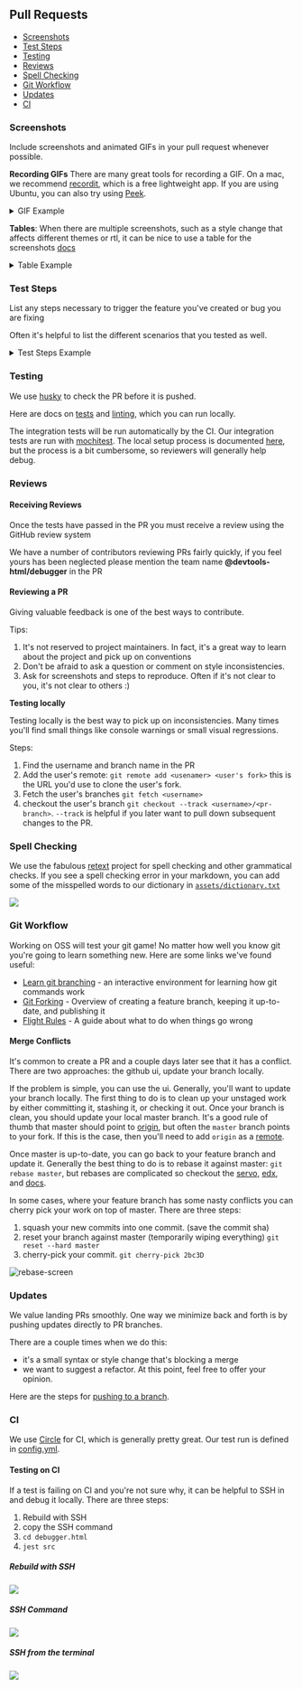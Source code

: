 ## Pull Requests

* [Screenshots](#screenshots)
* [Test Steps](#test-steps)
* [Testing](#testing)
* [Reviews](#reviews)
* [Spell Checking](#spell-checking)
* [Git Workflow](#git-workflow)
* [Updates](#updates)
* [CI](#ci)

### Screenshots

Include screenshots and animated GIFs in your pull request whenever possible.

**Recording GIFs** There are many great tools for recording a GIF. On a mac, we recommend [recordit](http://recordit.co/), which is a free lightweight app. If you are using Ubuntu, you can also try using [Peek](https://github.com/phw/peek).

<details>
<summary>
  GIF Example
</summary>

![](http://g.recordit.co/6dE0EmM29Z.gif)

```
![](http://g.recordit.co/6dE0EmM29Z.gif)
```

</details>

**Tables**: When there are multiple screenshots, such as a style change that affects different themes or rtl, it can be nice to use a table for the screenshots [docs][github-tables]

<details>
<summary>
  Table Example
</summary>

|Firebug|Light|
|----------|------|
|![firebug](https://cloud.githubusercontent.com/assets/1755089/22209733/94970458-e1ad-11e6-83d4-8b082217b989.png)|![light](https://cloud.githubusercontent.com/assets/1755089/22209736/9b194f2a-e1ad-11e6-9de0-561dd529d5f0.png)|


```
|Firebug|Light|
|----------|------|
|![firebug](https://cloud.githubusercontent.com/assets/1755089/22209733/94970458-e1ad-11e6-83d4-8b082217b989.png)|![light](https://cloud.githubusercontent.com/assets/1755089/22209736/9b194f2a-e1ad-11e6-9de0-561dd529d5f0.png)|
```

</details>

### Test Steps

List any steps necessary to trigger the feature you've created or bug you are fixing

Often it's helpful to list the different scenarios that you tested as well.

<details>
<summary>
  Test Steps Example
</summary>

If you're working on style change to the close button you could say:

- [x] Works in tabs
- [x] Works in breakpoints pane
- [x] Works in autocomplete

</details>


### Testing

We use [husky](https://github.com/typicode/husky) to check the PR before it is pushed.

Here are docs on [tests][test-docs] and [linting][linting-docs], which you can run locally.

The integration tests will be run automatically by the CI. Our integration tests are run with [mochitest][mochitest]. The local setup process is documented [here][mochitest-docs], but the process is a bit cumbersome, so reviewers will generally help debug.

### Reviews
#### Receiving Reviews

Once the tests have passed in the PR you must receive a review using the GitHub review system

We have a number of contributors reviewing PRs fairly quickly, if you feel yours has been neglected please mention the team name **@devtools-html/debugger** in the PR

#### Reviewing a PR

Giving valuable feedback is one of the best ways to contribute.

Tips:

1. It's not reserved to project maintainers. In fact, it's a great way to learn about the project and pick up on conventions
2. Don't be afraid to ask a question or comment on style inconsistencies.
3. Ask for screenshots and steps to reproduce. Often if it's not clear to you, it's not clear to others :)

**Testing locally**

Testing locally is the best way to pick up on inconsistencies.
Many times you'll find small things like console warnings or small visual regressions.

Steps:

1. Find the username and branch name in the PR
2. Add the user's remote: `git remote add <usenamer> <user's fork>` this is the URL you'd use to clone the user's fork.
3. Fetch the user's branches `git fetch <username>`
4. checkout the user's branch `git checkout --track <username>/<pr-branch>`. `--track` is helpful if you later want to pull down subsequent changes to the PR.

### Spell Checking

We use the fabulous [retext] project for spell checking and other grammatical checks. If you see a spell checking error in your markdown, you can add some of the misspelled words to our dictionary in [`assets/dictionary.txt`](../assets/dictionary.txt)

![][sc]

[retext]: https://unifiedjs.github.io/
[sc]: https://user-images.githubusercontent.com/254562/32508090-342a0d62-c3b7-11e7-80aa-17b430a675fd.png

### Git Workflow

Working on OSS will test your git game! No matter how well you know
git you're going to learn something new. Here are some links we've found useful:

* [Learn git branching][git-tutorial] - an interactive environment for learning how git commands work
* [Git Forking][forking] - Overview of creating a feature branch, keeping it up-to-date, and publishing it
* [Flight Rules][flight-rules] - A guide about what to do when things go wrong

[forking]: https://gist.github.com/Chaser324/ce0505fbed06b947d962#file-github-forking-md
[git-tutorial]: https://learngitbranching.js.org/
[flight-rules]:https://github.com/k88hudson/git-flight-rules

#### Merge Conflicts

It's common to create a PR and a couple days later see that it has a conflict.
There are two approaches: the github ui, update your branch locally.

If the problem is simple, you can use the ui. Generally, you'll want to update your branch locally.
The first thing to do is to clean up your unstaged work by either committing it, stashing it, or checking it out.
Once your branch is clean, you should update your local master branch. It's a good rule of thumb that master should
point to [origin][orig], but often the `master` branch points to
your fork. If this is the case, then you'll need to add `origin` as a [remote][rdoc].

Once master is up-to-date, you can go back to your feature branch and update it.
Generally the best thing to do is to rebase it against master: `git rebase master`,
but rebases are complicated so checkout the [servo], [edx], and [docs][rebase-docs].

In some cases, where your feature branch has some nasty conflicts you can cherry pick your
work on top of master. There are three steps:

1. squash your new commits into one commit. (save the commit sha)
2. reset your branch against master (temporarily wiping everything) `git reset --hard master`
3. cherry-pick your commit. `git cherry-pick 2bc3D`

![rebase-screen]

[orig]: https://github.com/firefox-devtools/debugger
[edx]: https://github.com/edx/edx-platform/wiki/How-to-Rebase-a-Pull-Request
[servo]: https://github.com/servo/servo/wiki/Beginner%27s-guide-to-rebasing-and-squashing
[rebase-docs]: https://help.github.com/articles/about-git-rebase/
[rebase-screen]: https://shipusercontent.com/351d31ccee0a1ba552b56627a35d7118/Screen%20Shot%202017-10-12%20at%206.29.49%20PM.png
[rdoc]: https://help.github.com/articles/adding-a-remote/

### Updates

We value landing PRs smoothly. One way we minimize back and forth is by pushing updates directly to PR branches.

There are a couple times when we do this:
* it's a small syntax or style change that's blocking a merge
* we want to suggest a refactor. At this point, feel free to offer your opinion.

Here are the steps for [pushing to a branch].

### CI

We use [Circle] for CI, which is generally pretty great. Our test run is defined in [config.yml].

#### Testing on CI

If a test is failing on CI and you're not sure why, it can be helpful to SSH in and debug
it locally. There are three steps:

1. Rebuild with SSH
2. copy the SSH command
3. `cd debugger.html`
4. `jest src`

##### Rebuild with SSH

![](https://shipusercontent.com/c9c0c7b79785237686a784fae7d710b2/ssh%20button.png)

##### SSH Command

![](https://shipusercontent.com/34e3daec48feed0eba96059d42829e84/ssh%20URL.png)

##### SSH from the terminal

![](https://shipusercontent.com/5b5a98a8f42f537b754540dd9f80c2d1/terminal.png)



[github-tables]:https://help.github.com/articles/organizing-information-with-tables/
[github-remote]:https://help.github.com/articles/which-remote-url-should-i-use/
[github-2fa]:https://help.github.com/articles/providing-your-2fa-authentication-code/
[github-pat]:https://help.github.com/articles/creating-an-access-token-for-command-line-use

[mochitest]:https://developer.mozilla.org/en-US/docs/Mozilla/Projects/Mochitest
[mochitest-docs]: ./mochitests.md
[test-docs]: ./local-development.md#unit-tests
[linting-docs]: ./local-development.md#linting
[pushing to a branch]: ./maintainer.md#pushing-to-a-branch

[Circle]: https://circleci.com/
[config.yml]: ../.circleci/config.yml
